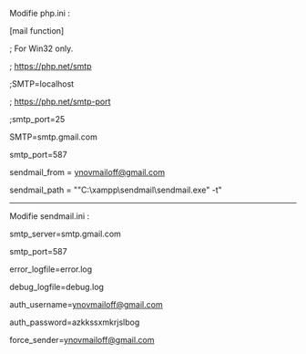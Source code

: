 Modifie php.ini : 


[mail function]

; For Win32 only.

; https://php.net/smtp

;SMTP=localhost

; https://php.net/smtp-port

;smtp_port=25

SMTP=smtp.gmail.com

smtp_port=587

sendmail_from = ynovmailoff@gmail.com

sendmail_path = "\"C:\xampp\sendmail\sendmail.exe\" -t"

----------------------------------------------------------------------

Modifie sendmail.ini : 


smtp_server=smtp.gmail.com

smtp_port=587

error_logfile=error.log

debug_logfile=debug.log

auth_username=ynovmailoff@gmail.com

auth_password=azkkssxmkrjslbog

force_sender=ynovmailoff@gmail.com

